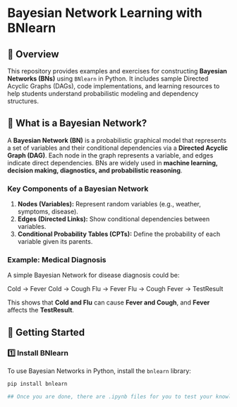 # Bayesian Network Learning with BNlearn

## 📌 Overview
This repository provides examples and exercises for constructing **Bayesian Networks (BNs)** using `BNlearn` in Python. It includes sample Directed Acyclic Graphs (DAGs), code implementations, and learning resources to help students understand probabilistic modeling and dependency structures.

## 🤔 What is a Bayesian Network?
A **Bayesian Network (BN)** is a probabilistic graphical model that represents a set of variables and their conditional dependencies via a **Directed Acyclic Graph (DAG)**. Each node in the graph represents a variable, and edges indicate direct dependencies. BNs are widely used in **machine learning, decision making, diagnostics, and probabilistic reasoning**.

### **Key Components of a Bayesian Network**
1. **Nodes (Variables):** Represent random variables (e.g., weather, symptoms, disease).
2. **Edges (Directed Links):** Show conditional dependencies between variables.
3. **Conditional Probability Tables (CPTs):** Define the probability of each variable given its parents.

### **Example: Medical Diagnosis**
A simple Bayesian Network for disease diagnosis could be:

Cold → Fever Cold → Cough Flu → Fever Flu → Cough Fever → TestResult

This shows that **Cold and Flu** can cause **Fever and Cough**, and **Fever** affects the **TestResult**.

## 🚀 Getting Started

### **1️⃣ Install BNlearn**
To use Bayesian Networks in Python, install the `bnlearn` library:
```bash
pip install bnlearn

## Once you are done, there are .ipynb files for you to test your knowledge
